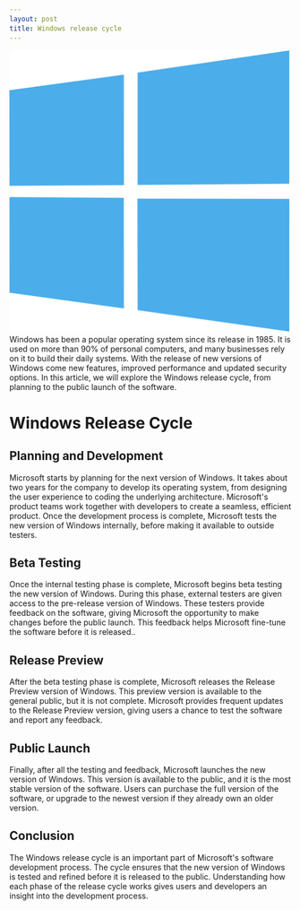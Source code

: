 ```yaml
---
layout: post
title: Windows release cycle
---
```

<div class="row">
    <div class="col-sm-2">
        <img src="/images/windows-logo.png" alt="windows logo"/>
    </div>
    <div class="col-sm-10">
        Windows has been a popular operating system since its release in 1985. It is used on more than 90% of personal computers, and many businesses rely on it to build their daily systems. With the release of new versions of Windows come new features, improved performance and updated security options. In this article, we will explore the Windows release cycle, from planning to the public launch of the software.
    </div>
</div>

# Windows Release Cycle

## Planning and Development

Microsoft starts by planning for the next version of Windows. It takes about two years for the company to develop its operating system, from designing the user experience to coding the underlying architecture. Microsoft's product teams work together with developers to create a seamless, efficient product. Once the development process is complete, Microsoft tests the new version of Windows internally, before making it available to outside testers.

## Beta Testing

Once the internal testing phase is complete, Microsoft begins beta testing the new version of Windows. During this phase, external testers are given access to the pre-release version of Windows. These testers provide feedback on the software, giving Microsoft the opportunity to make changes before the public launch. This feedback helps Microsoft fine-tune the software before it is released..

## Release Preview

After the beta testing phase is complete, Microsoft releases the Release Preview version of Windows. This preview version is available to the general public, but it is not complete. Microsoft provides frequent updates to the Release Preview version, giving users a chance to test the software and report any feedback.

## Public Launch

Finally, after all the testing and feedback, Microsoft launches the new version of Windows. This version is available to the public, and it is the most stable version of the software. Users can purchase the full version of the software, or upgrade to the newest version if they already own an older version.

## Conclusion

The Windows release cycle is an important part of Microsoft's software development process. The cycle ensures that the new version of Windows is tested and refined before it is released to the public. Understanding how each phase of the release cycle works gives users and developers an insight into the development process.
